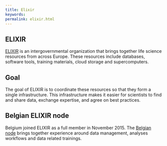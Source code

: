 ```yaml
---
title: Elixir
keywords:
permalink: elixir.html
---
```


## ELIXIR
[ELIXIR](https://elixir-europe.org) is an intergovernmental organization that brings together life science resources from across Europe. These resources include databases, software tools, training materials, cloud storage and supercomputers.

## Goal
The goal of ELIXIR is to coordinate these resources so that they form a single infrastructure. This infrastructure makes it easier for scientists to find and share data, exchange expertise, and agree on best practices.

## Belgian ELIXIR node
Belgium joined ELIXIR as a full member in November 2015. The [Belgian node](https://www.elixir-belgium.org) brings together experience around data management, analyses workflows and data related trainings.
